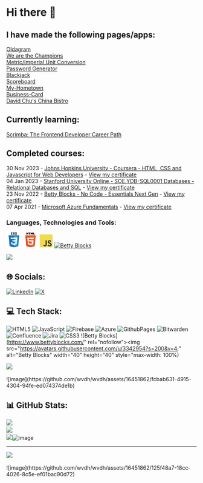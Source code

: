 # Hi there 👋

## I have made the following pages/apps:

[Oldagram](https://wvdh.github.io/Oldagram/)<br>
[We are the Champions](https://wvdh.github.io/we-are-the-champions/)<br>
[Metric/Imperial Unit Conversion](https://wvdh.github.io/unit-converter/)<br>
[Password Generator](https://wvdh.github.io/Password-Generator/)<br>
[Blackjack](https://wvdh.github.io/Blackjack/)<br>
[Scoreboard](https://wvdh.github.io/Scoreboard/)<br>
[My-Hometown](https://wvdh.github.io/My-Hometown/)<br>
[Business-Card](https://wvdh.github.io/business-card/)<br>
[David Chu's China Bistro](https://wvdh.github.io/module5-solution/)<br> 

## Currently learning:

[Scrimba: The Frontend Developer Career Path](https://scrimba.com/learn/frontend)<br>

## Completed courses:

30 Nov 2023 - [Johns Hopkins University - Coursera - HTML, CSS and Javascript for Web Developers](https://www.coursera.org/learn/html-css-javascript-for-web-developers#modules) - [View my certificate](https://www.coursera.org/account/accomplishments/verify/HBV4AKU4ECVA)<br>
04 Jan 2023 - [Stanford University Online - SOE.YDB-SQL0001 Databases - Relational Databases and SQL](https://learning.edx.org/course/course-v1:StanfordOnline+SOE.YDB-SQL0001+2T2020/home) - [View my certificate](https://courses.edx.org/certificates/4491ccdbeb4f456e8f7c316ac0dc37da)<br>
23 Nov 2022 - [Betty Blocks - No Code - Essentials Next Gen](https://betty-exam.betty.app/home) - [View my certificate](https://betty-exam.betty.app/badge/no-code-essentials-nextgen/75a7a859-fcf3-4e45-8bcc-356288f7a24a/BBDBBAAB559D)<br>
07 Apr 2021 - [Microsoft Azure Fundamentals](https://learn.microsoft.com/en-us/credentials/certifications/azure-fundamentals/?practice-assessment-type=certification) - [View my certificate](https://www.credly.com/badges/71c16e09-8417-4857-9c25-81f181ad775b/linked_in)<br>

<h3 align="left">Languages, Technologies and Tools:</h3>
<p align="left"><a href="https://www.w3schools.com/css/" rel="nofollow"><img src="https://raw.githubusercontent.com/devicons/devicon/master/icons/css3/css3-original-wordmark.svg" alt="css3" width="40" height="40" style="max-width: 100%;"></a>
<a href="https://www.w3schools.com/html/default.asp" rel="nofollow"> <img src="https://raw.githubusercontent.com/devicons/devicon/master/icons/html5/html5-original-wordmark.svg" alt="html5" width="40" height="40" style="max-width: 100%;"></a>
<a href="https://developer.mozilla.org/en-US/docs/Web/JavaScript" rel="nofollow"><img src="https://raw.githubusercontent.com/devicons/devicon/master/icons/javascript/javascript-original.svg" alt="javascript" width="35" height="35" style="max-width: 100%;"></a>
<a href= "https://www.bettyblocks.com/" rel="nofollow"><img src="https://avatars.githubusercontent.com/u/3342954?s=200&v=4;" alt="Betty Blocks" width="40" height="40" style="max-width: 100%;"></a>
</p><p dir="auto"><animated-image data-catalyst=""><img src="https://user-images.githubusercontent.com/73097560/115834477-dbab4500-a447-11eb-908a-139a6edaec5c.gif" style="max-width: 30%; display: inline-block;" data-target="animated-image.originalImage"></a></p>


## 🌐 Socials:
[![LinkedIn](https://img.shields.io/badge/LinkedIn-%230077B5.svg?logo=linkedin&logoColor=white)](https://linkedin.com/in/https://www.linkedin.com/in/wandavandenhoogen/) [![X](https://img.shields.io/badge/X-black.svg?logo=X&logoColor=white)](https://x.com/https://x.com/Wanda_vd_Hoogen) 

## 💻 Tech Stack:
![HTML5](https://img.shields.io/badge/html5-%23E34F26.svg?style=flat&logo=html5&logoColor=white) ![JavaScript](https://img.shields.io/badge/javascript-%23323330.svg?style=flat&logo=javascript&logoColor=%23F7DF1E) ![Firebase](https://img.shields.io/badge/firebase-%23039BE5.svg?style=flat&logo=firebase) ![Azure](https://img.shields.io/badge/azure-%230072C6.svg?style=flat&logo=microsoftazure&logoColor=white) ![GithubPages](https://img.shields.io/badge/github%20pages-121013?style=flat&logo=github&logoColor=white) ![Bitwarden](https://img.shields.io/badge/bitwarden-%23175DDC.svg?style=flat&logo=bitwarden&logoColor=white) ![Confluence](https://img.shields.io/badge/confluence-%23172BF4.svg?style=flat&logo=confluence&logoColor=white) ![Jira](https://img.shields.io/badge/jira-%230A0FFF.svg?style=flat&logo=jira&logoColor=white) ![CSS3](https://img.shields.io/badge/css3-%231572B6.svg?style=flat&logo=css3&logoColor=white) ![Betty Blocks](https://www.bettyblocks.com/" rel="nofollow"><img src="https://avatars.githubusercontent.com/u/3342954?s=200&v=4;" alt="Betty Blocks" width="40" height="40" style="max-width: 100%)
</p><p dir="auto"><animated-image data-catalyst=""><img src="https://user-images.githubusercontent.com/73097560/115834477-dbab4500-a447-11eb-908a-139a6edaec5c.gif" style="max-width: 30%; display: inline-block;" data-target="animated-image.originalImage"></a></p>![image](https://github.com/wvdh/wvdh/assets/16451862/fcbab631-4915-4304-94fe-ed074374de1b)


## 📊 GitHub Stats:
![](https://github-readme-stats.vercel.app/api?username=wvdh&theme=dark&hide_border=false&include_all_commits=true&count_private=true)<br/>
![](https://github-readme-streak-stats.herokuapp.com/?user=wvdh&theme=dark&hide_border=false)<br/>
![](https://github-readme-stats.vercel.app/api/top-langs/?username=wvdh&theme=dark&hide_border=false&include_all_commits=true&count_private=true&layout=compact)![image](https://github.com/wvdh/wvdh/assets/16451862/1a4a21fe-486e-42e1-b717-330584c5f33b)

---
[![](https://visitcount.itsvg.in/api?id=wvdh&icon=0&color=1)](https://visitcount.itsvg.in)

<!-- Proudly created with GPRM ( https://gprm.itsvg.in ) -->![image](https://github.com/wvdh/wvdh/assets/16451862/125f48a7-18cc-4026-8c5e-ef01bac90d72)


<!--
**wvdh/wvdh** is a ✨ _special_ ✨ repository because its `README.md` (this file) appears on your GitHub profile.

Here are some ideas to get you started:

- 🔭 I’m currently working on ...
- 🌱 I’m currently learning ...
- 👯 I’m looking to collaborate on ...
- 🤔 I’m looking for help with ...
- 💬 Ask me about ...
- 📫 How to reach me: ...
- 😄 Pronouns: ...
- ⚡ Fun fact: ...
-->
